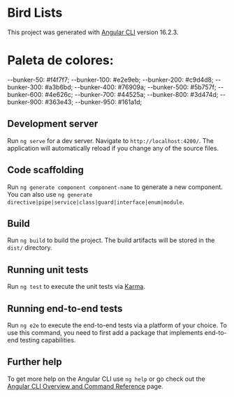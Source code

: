 # Bird Lists

This project was generated with [Angular CLI](https://github.com/angular/angular-cli) version 16.2.3.

# Paleta de colores:
--bunker-50: #f4f7f7;
--bunker-100: #e2e9eb;
--bunker-200: #c9d4d8;
--bunker-300: #a3b6bd;
--bunker-400: #76909a;
--bunker-500: #5b757f;
--bunker-600: #4e626c;
--bunker-700: #44525a;
--bunker-800: #3d474d;
--bunker-900: #363e43;
--bunker-950: #161a1d;

## Development server

Run `ng serve` for a dev server. Navigate to `http://localhost:4200/`. The application will automatically reload if you change any of the source files.

## Code scaffolding

Run `ng generate component component-name` to generate a new component. You can also use `ng generate directive|pipe|service|class|guard|interface|enum|module`.

## Build

Run `ng build` to build the project. The build artifacts will be stored in the `dist/` directory.

## Running unit tests

Run `ng test` to execute the unit tests via [Karma](https://karma-runner.github.io).

## Running end-to-end tests

Run `ng e2e` to execute the end-to-end tests via a platform of your choice. To use this command, you need to first add a package that implements end-to-end testing capabilities.

## Further help

To get more help on the Angular CLI use `ng help` or go check out the [Angular CLI Overview and Command Reference](https://angular.io/cli) page.
